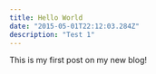```yaml
---
title: Hello World
date: "2015-05-01T22:12:03.284Z"
description: "Test 1"
---
```


This is my first post on my new blog!